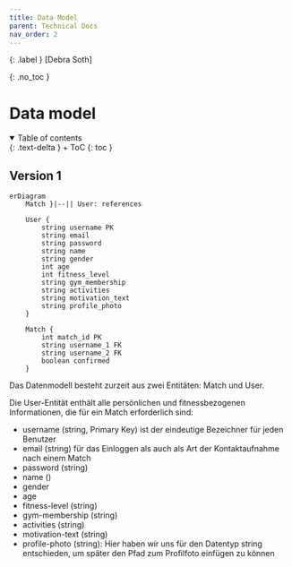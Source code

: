 ```yaml
---
title: Data Model
parent: Technical Docs
nav_order: 2
---
```


{: .label }
[Debra Soth]

{: .no_toc }
# Data model

<details open markdown="block">
{: .text-delta }
<summary>Table of contents</summary>
+ ToC
{: toc }
</details>

## Version 1
```mermaid
erDiagram
    Match }|--|| User: references

    User {
        string username PK
        string email 
        string password
        string name
        string gender
        int age
        int fitness_level
        string gym_membership
        string activities
        string motivation_text
        string profile_photo
    }

    Match {
        int match_id PK
        string username_1 FK
        string username_2 FK
        boolean confirmed
    }
```

Das Datenmodell besteht zurzeit aus zwei Entitäten: Match und User.

Die User-Entität enthält alle persönlichen und fitnessbezogenen Informationen, die für ein Match erforderlich sind:

- username (string, Primary Key) ist der eindeutige Bezeichner für jeden Benutzer
- email (string) für das Einloggen als auch als Art der Kontaktaufnahme nach einem Match
- password (string)
- name ()
- gender
- age
- fitness-level (string)
- gym-membership (string)
- activities (string)
- motivation-text (string)
- profile-photo (string): Hier haben wir uns für den Datentyp string entschieden, um später den Pfad zum Profilfoto einfügen zu können

